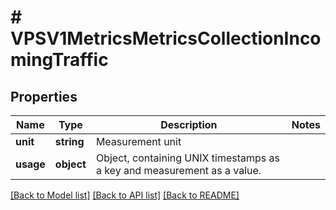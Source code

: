 # # VPSV1MetricsMetricsCollectionIncomingTraffic

## Properties

Name | Type | Description | Notes
------------ | ------------- | ------------- | -------------
**unit** | **string** | Measurement unit |
**usage** | **object** | Object, containing UNIX timestamps as a key and measurement as a value. |

[[Back to Model list]](../../README.md#models) [[Back to API list]](../../README.md#endpoints) [[Back to README]](../../README.md)
